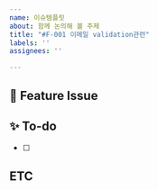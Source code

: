 ```yaml
---
name: 이슈템플릿
about: 함께 논의해 볼 주제
title: "#F-001 이메일 validation관련"
labels: ''
assignees: ''

---
```


## 📌 Feature Issue
<!-- 과제에 대해 설명해주세요 -->

## ✨ To-do
<!-- 해야할 일에 대해 설명해주세요 -->
- [ ]

## ETC
